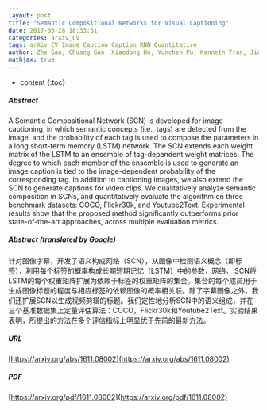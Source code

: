 ```yaml
---
layout: post
title: "Semantic Compositional Networks for Visual Captioning"
date: 2017-03-28 18:33:51
categories: arXiv_CV
tags: arXiv_CV Image_Caption Caption RNN Quantitative
author: Zhe Gan, Chuang Gan, Xiaodong He, Yunchen Pu, Kenneth Tran, Jianfeng Gao, Lawrence Carin, Li Deng
mathjax: true
---
```


* content
{:toc}

##### Abstract
A Semantic Compositional Network (SCN) is developed for image captioning, in which semantic concepts (i.e., tags) are detected from the image, and the probability of each tag is used to compose the parameters in a long short-term memory (LSTM) network. The SCN extends each weight matrix of the LSTM to an ensemble of tag-dependent weight matrices. The degree to which each member of the ensemble is used to generate an image caption is tied to the image-dependent probability of the corresponding tag. In addition to captioning images, we also extend the SCN to generate captions for video clips. We qualitatively analyze semantic composition in SCNs, and quantitatively evaluate the algorithm on three benchmark datasets: COCO, Flickr30k, and Youtube2Text. Experimental results show that the proposed method significantly outperforms prior state-of-the-art approaches, across multiple evaluation metrics.

##### Abstract (translated by Google)
针对图像字幕，开发了语义构成网络（SCN），从图像中检测语义概念（即标签），利用每个标签的概率构成长期短期记忆（LSTM）中的参数，网络。 SCN将LSTM的每个权重矩阵扩展为依赖于标签的权重矩阵的集合。集合的每个成员用于生成图像标题的程度与相应标签的依赖图像的概率相关联。除了字幕图像之外，我们还扩展SCN以生成视频剪辑的标题。我们定性地分析SCN中的语义组成，并在三个基准数据集上定量评估算法：COCO，Flickr30k和Youtube2Text。实验结果表明，所提出的方法在多个评估指标上明显优于先前的最新方法。

##### URL
[https://arxiv.org/abs/1611.08002](https://arxiv.org/abs/1611.08002)

##### PDF
[https://arxiv.org/pdf/1611.08002](https://arxiv.org/pdf/1611.08002)

